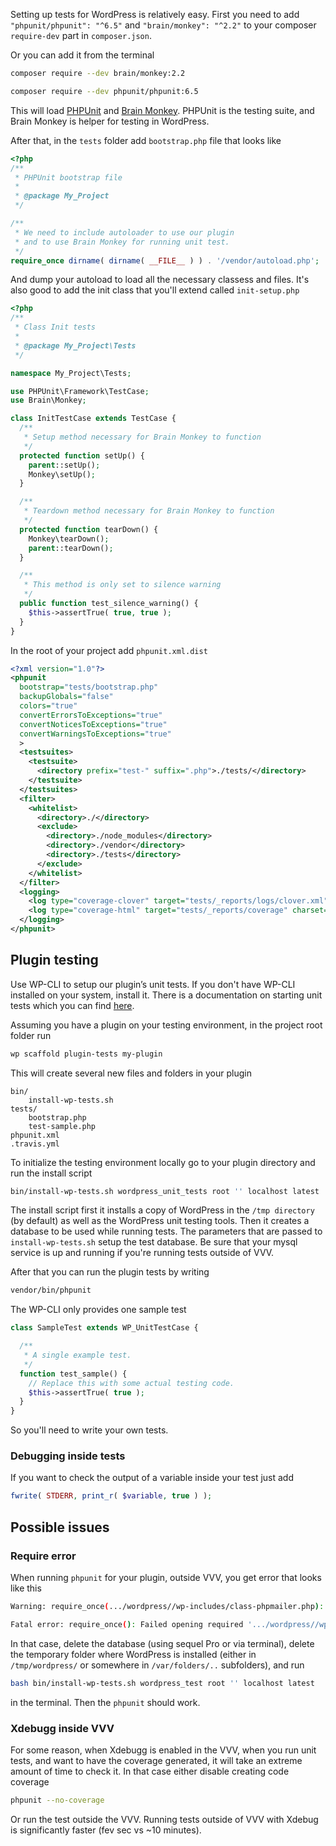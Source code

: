 Setting up tests for WordPress is relatively easy. First you need to add `"phpunit/phpunit": "^6.5"` and `"brain/monkey": "^2.2"` to your composer `require-dev` part in `composer.json`.

Or you can add it from the terminal

```bash
composer require --dev brain/monkey:2.2
```

```bash
composer require --dev phpunit/phpunit:6.5
```

This will load [PHPUnit](https://phpunit.de/) and [Brain Monkey](https://brain-wp.github.io/BrainMonkey/). PHPUnit is the testing suite, and Brain Monkey is helper for testing in WordPress.

After that, in the `tests` folder add `bootstrap.php` file that looks like

```php
<?php
/**
 * PHPUnit bootstrap file
 *
 * @package My_Project
 */

/**
 * We need to include autoloader to use our plugin
 * and to use Brain Monkey for running unit test.
 */
require_once dirname( dirname( __FILE__ ) ) . '/vendor/autoload.php';
```

And dump your autoload to load all the necessary classess and files. It's also good to add the init class that you'll extend called `init-setup.php`

```php
<?php
/**
 * Class Init tests
 *
 * @package My_Project\Tests
 */

namespace My_Project\Tests;

use PHPUnit\Framework\TestCase;
use Brain\Monkey;

class InitTestCase extends TestCase {
  /**
   * Setup method necessary for Brain Monkey to function
   */
  protected function setUp() {
    parent::setUp();
    Monkey\setUp();
  }

  /**
   * Teardown method necessary for Brain Monkey to function
   */
  protected function tearDown() {
    Monkey\tearDown();
    parent::tearDown();
  }

  /**
   * This method is only set to silence warning
   */
  public function test_silence_warning() {
    $this->assertTrue( true, true );
  }
}
```

In the root of your project add `phpunit.xml.dist`

```xml
<?xml version="1.0"?>
<phpunit
  bootstrap="tests/bootstrap.php"
  backupGlobals="false"
  colors="true"
  convertErrorsToExceptions="true"
  convertNoticesToExceptions="true"
  convertWarningsToExceptions="true"
  >
  <testsuites>
    <testsuite>
      <directory prefix="test-" suffix=".php">./tests/</directory>
    </testsuite>
  </testsuites>
  <filter>
    <whitelist>
      <directory>./</directory>
      <exclude>
        <directory>./node_modules</directory>
        <directory>./vendor</directory>
        <directory>./tests</directory>
      </exclude>
    </whitelist>
  </filter>
  <logging>
    <log type="coverage-clover" target="tests/_reports/logs/clover.xml"/>
    <log type="coverage-html" target="tests/_reports/coverage" charset="UTF-8" yui="true" highlight="true" lowUpperBound="35" highLowerBound="70" />
  </logging>
</phpunit>
```

## Plugin testing

Use WP-CLI to setup our plugin’s unit tests. If you don't have WP-CLI installed on your system, install it. There is a documentation on starting unit tests which you can find [here](https://make.wordpress.org/cli/handbook/plugin-unit-tests/).

Assuming you have a plugin on your testing environment, in the project root folder run

```bash
wp scaffold plugin-tests my-plugin
```
This will create several new files and folders in your plugin

```
bin/
    install-wp-tests.sh
tests/
    bootstrap.php
    test-sample.php
phpunit.xml
.travis.yml
```


To initialize the testing environment locally go to your plugin directory and run the install script

```bash
bin/install-wp-tests.sh wordpress_unit_tests root '' localhost latest
```

The install script first it installs a copy of WordPress in the `/tmp directory` (by default) as well as the WordPress unit testing tools. Then it creates a database to be used while running tests. The parameters that are passed to `install-wp-tests.sh` setup the test database. Be sure that your mysql service is up and running if you're running tests outside of VVV.

After that you can run the plugin tests by writing

```bash
vendor/bin/phpunit
```

The WP-CLI only provides one sample test

```php
class SampleTest extends WP_UnitTestCase {

  /**
   * A single example test.
   */
  function test_sample() {
    // Replace this with some actual testing code.
    $this->assertTrue( true );
  }
}
```

So you'll need to write your own tests.

### Debugging inside tests

If you want to check the output of a variable inside your test just add

```php
fwrite( STDERR, print_r( $variable, true ) );
```

## Possible issues

### Require error

When running `phpunit` for your plugin, outside VVV, you get error that looks like this

```bash
Warning: require_once(.../wordpress//wp-includes/class-phpmailer.php): failed to open stream: No such file or directory in .../wordpress-tests-lib/includes/mock-mailer.php on line 2

Fatal error: require_once(): Failed opening required '.../wordpress//wp-includes/class-phpmailer.php' (include_path='.:/opt/lampp/lib/php') in .../wordpress-tests-lib/includes/mock-mailer.php on line 2
```

In that case, delete the database (using sequel Pro or via terminal), delete the temporary folder where WordPress is installed (either in `/tmp/wordpress/` or somewhere in `/var/folders/..` subfolders), and run

```bash
bash bin/install-wp-tests.sh wordpress_test root '' localhost latest
```

in the terminal. Then the `phpunit` should work.

### Xdebugg inside VVV

For some reason, when Xdebugg is enabled in the VVV, when you run unit tests, and want to have the coverage generated, it will take an extreme amount of time to check it. In that case either disable creating code coverage

```bash
phpunit --no-coverage
```

Or run the test outside the VVV. Running tests outside of VVV with Xdebug is significantly faster (fev sec vs ~10 minutes).
